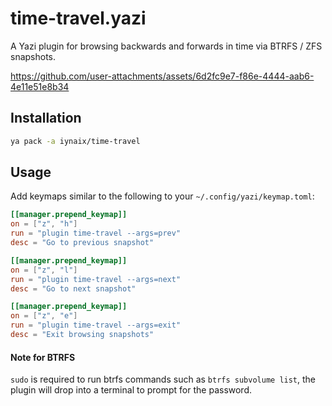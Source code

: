 # time-travel.yazi

A Yazi plugin for browsing backwards and forwards in time via BTRFS / ZFS snapshots.

https://github.com/user-attachments/assets/6d2fc9e7-f86e-4444-aab6-4e11e51e8b34

## Installation

```sh
ya pack -a iynaix/time-travel
```

## Usage

Add keymaps similar to the following to your `~/.config/yazi/keymap.toml`:

```toml
[[manager.prepend_keymap]]
on = ["z", "h"]
run = "plugin time-travel --args=prev"
desc = "Go to previous snapshot"

[[manager.prepend_keymap]]
on = ["z", "l"]
run = "plugin time-travel --args=next"
desc = "Go to next snapshot"

[[manager.prepend_keymap]]
on = ["z", "e"]
run = "plugin time-travel --args=exit"
desc = "Exit browsing snapshots"
```
#### Note for BTRFS

`sudo` is required to run btrfs commands such as `btrfs subvolume list`, the plugin will drop into a terminal to prompt for the password.